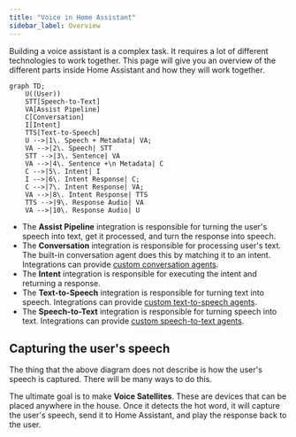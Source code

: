 ```yaml
---
title: "Voice in Home Assistant"
sidebar_label: Overview
---
```


Building a voice assistant is a complex task. It requires a lot of different technologies to work together. This page will give you an overview of the different parts inside Home Assistant and how they will work together.


```mermaid
graph TD;
    U((User))
    STT[Speech-to-Text]
    VA[Assist Pipeline]
    C[Conversation]
    I[Intent]
    TTS[Text-to-Speech]
    U -->|1\. Speech + Metadata| VA;
    VA -->|2\. Speech| STT
    STT -->|3\. Sentence| VA
    VA -->|4\. Sentence +\n Metadata| C
    C -->|5\. Intent| I
    I -->|6\. Intent Response| C;
    C -->|7\. Intent Response| VA;
    VA -->|8\. Intent Response| TTS
    TTS -->|9\. Response Audio| VA
    VA -->|10\. Response Audio| U
```

 - The **Assist Pipeline** integration is responsible for turning the user's speech into text, get it processed, and turn the response into speech.
 - The **Conversation** integration is responsible for processing user's text. The built-in conversation agent does this by matching it to an intent. Integrations can provide [custom conversation agents](../core/entity/conversation).
 - The **Intent** integration is responsible for executing the intent and returning a response.
- The **Text-to-Speech** integration is responsible for turning text into speech. Integrations can provide [custom text-to-speech agents](../core/entity/tts).
- The **Speech-to-Text** integration is responsible for turning speech into text. Integrations can provide [custom speech-to-text agents](../core/entity/stt).

## Capturing the user's speech

The thing that the above diagram does not describe is how the user's speech is captured. There will be many ways to do this.

The ultimate goal is to make **Voice Satellites**. These are devices that can be placed anywhere in the house. Once it detects the hot word, it will capture the user's speech, send it to Home Assistant, and play the response back to the user.
